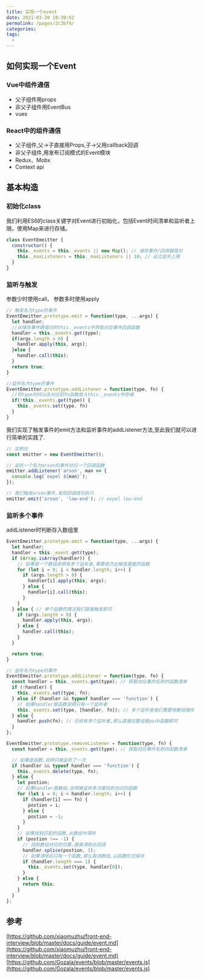 ```yaml
---
title: 实现一个event
date: 2021-03-20 18:39:52
permalink: /pages/2c3bf4/
categories:
tags:
  - 
---
```

## 如何实现一个Event

### Vue中组件通信
- 父子组件用props
- 非父子组件用EventBus
- vuex

### React中的组件通信

- 父子组件,父->子直接用Props,子->父用callback回调
- 非父子组件,用发布订阅模式的Event模块
- Redux、Mobx
- Context api

## 基本构造

### 初始化class

我们利用ES6的class关键字对Event进行初始化，包括Event时间清单和监听者上限。使用Map来进行存储。

```js
class EventEmeitter {
  constructor() {
    this._events = this._events || new Map(); // 储存事件/回调键值对
    this._maxListeners = this._maxListeners || 10; // 设立监听上限
  }
}
```

### 监听与触发

参数少时使用call， 参数多时使用apply

```js
// 触发名为type的事件
EventEmeitter.prototype.emit = function(type, ...args) {
  let handler;
  //从储存事件键值对的this._events中获取对应事件回调函数
  handler = this._events.get(type);
  if(args.length > 0) {
    handler.apply(this, args);
  }else {
    handler.call(this);
  }
  return true;
}

//监听名为type的事件
EventEmeitter.prototype.addListener = function(type, fn) {
  //将type时间以及对应的fn函数放入this._events中存储
  if(!this._events.get(type)) {
    this._events.set(type, fn)
  }
}
```

我们实现了触发事件的emit方法和监听事件的addListener方法,至此我们就可以进行简单的实践了.

```js
// 实例化
const emitter = new EventEmeitter();

// 监听一个名为arson的事件对应一个回调函数
emitter.addListener('arson', man => {
  console.log(`expel ${man}`);
});

// 我们触发arson事件,发现回调成功执行
emitter.emit('arson', 'low-end'); // expel low-end
```

### 监听多个事件

addListener时判断存入数组里

```js
EventEmeitter.prototype.emit = function(type, ...args) {
  let handler;
  handler = this._event.get(type);
  if (Array.isArray(handler)) {
    // 如果是一个数组说明有多个监听者,需要依次此触发里面的函数
    for (let i = 0; i < handler.length; i++) {
      if (args.length > 0) {
        handler[i].apply(this, args);
      } else {
        handler[i].call(this);
      }
    }
  } else { // 单个函数的情况我们直接触发即可
    if (args.length > 0) {
      handler.apply(this, args);
    } else {
      handler.call(this);
    }
  }

  return true;
}

// 监听名为type的事件
EventEmeitter.prototype.addListener = function(type, fn) {
  const handler = this._events.get(type); // 获取对应事件名称的函数清单
  if (!handler) {
    this._events.set(type, fn);
  } else if (handler && typeof handler === 'function') {
    // 如果handler是函数说明只有一个监听者
    this._events.set(type, [handler, fn]); // 多个监听者我们需要用数组储存
  } else {
    handler.push(fn); // 已经有多个监听者,那么直接往数组里push函数即可
  }
};

EventEmeitter.prototype.removeListener = function(type, fn) {
  const handler = this._events.get(type); // 获取对应事件名称的函数清单

  // 如果是函数,说明只被监听了一次
  if (handler && typeof handler === 'function') {
    this._events.delete(type, fn);
  } else {
    let postion;
    // 如果handler是数组,说明被监听多次要找到对应的函数
    for (let i = 0; i < handler.length; i++) {
      if (handler[i] === fn) {
        postion = i;
      } else {
        postion = -1;
      }
    }
    // 如果找到匹配的函数,从数组中清除
    if (postion !== -1) {
      // 找到数组对应的位置,直接清除此回调
      handler.splice(postion, 1);
      // 如果清除后只有一个函数,那么取消数组,以函数形式保存
      if (handler.length === 1) {
        this._events.set(type, handler[0]);
      }
    } else {
      return this;
    }
  }
};

```

## 参考

[https://github.com/xiaomuzhu/front-end-interview/blob/master/docs/guide/event.md](https://github.com/xiaomuzhu/front-end-interview/blob/master/docs/guide/event.md)
[https://github.com/Gozala/events/blob/master/events.js](https://github.com/Gozala/events/blob/master/events.js)